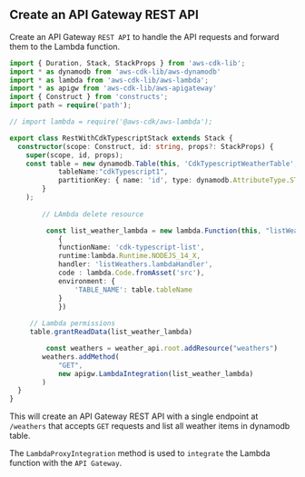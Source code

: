 ## Create an API Gateway REST API

Create an API Gateway `REST API` to handle the API requests and forward them to the Lambda function. 

```ts
import { Duration, Stack, StackProps } from 'aws-cdk-lib';
import * as dynamodb from 'aws-cdk-lib/aws-dynamodb'
import * as lambda from 'aws-cdk-lib/aws-lambda';
import * as apigw from 'aws-cdk-lib/aws-apigateway'
import { Construct } from 'constructs';
import path = require('path');

// import lambda = require('@aws-cdk/aws-lambda');

export class RestWithCdkTypescriptStack extends Stack {
  constructor(scope: Construct, id: string, props?: StackProps) {
    super(scope, id, props);
    const table = new dynamodb.Table(this, 'CdkTypescriptWeatherTable', {
            tableName:"cdkTypescript1",
            partitionKey: { name: 'id', type: dynamodb.AttributeType.STRING },
        }
    );
        
        // LAmbda delete resource

         const list_weather_lambda = new lambda.Function(this, "listWeatherLambdaFunction",
            {
            functionName: 'cdk-typescript-list',
            runtime:lambda.Runtime.NODEJS_14_X,
            handler: 'listWeathers.lambdaHandler',
            code : lambda.Code.fromAsset('src'),
            environment: { 
                'TABLE_NAME': table.tableName
            }
            })
 
     // Lambda permissions
     table.grantReadData(list_weather_lambda)

         const weathers = weather_api.root.addResource("weathers")
        weathers.addMethod(
            "GET",
            new apigw.LambdaIntegration(list_weather_lambda)
        )    
  }
}
```

This will create an API Gateway REST API with a single endpoint at `/weathers` that accepts `GET` requests and list all weather items in dynamodb table. 

The `LambdaProxyIntegration` method is used to `integrate` the Lambda function with the `API Gateway`.